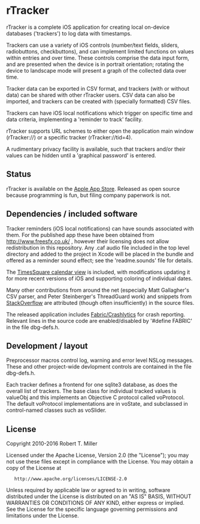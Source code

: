 # rTracker

rTracker is a complete iOS application for creating local on-device databases ('trackers') to log data with timestamps.

Trackers can use a variety of iOS controls (number/text fields, sliders, radiobuttons, checkbuttons), and can implement limited functions on values within entries and over time.  These controls comprise the data input form, and are presented when the device is in portrait orientation; rotating the device to landscape mode will present a graph of the collected data over time.

Tracker data can be exported in CSV format, and trackers (with or without data) can be shared with other rTracker users.  CSV data can also be imported, and trackers can be created with (specially formatted) CSV files.

Trackers can have iOS local notifications which trigger on specific time and data criteria, implementing a 'reminder to track' facility.

rTracker supports URL schemes to either open the application main window (rTracker://) or a specific tracker (rTracker://tid=4).

A rudimentary privacy facility is available, such that trackers and/or their values can be hidden until a 'graphical password' is entered.

## Status

rTracker is available on the [Apple App Store](https://itunes.apple.com/us/app/rtracker-track-it-all-your-way/id486541371?mt=8&uo=4 "rTracker on the App Store").  Released as open source because programming is fun, but filing company paperwork is not.

## Dependencies / included software

Tracker reminders (iOS local notifications) can have sounds associated with them.  For the published app these have been obtained from http://www.freesfx.co.uk/ , however their licensing does not allow redistribution in this repository.  Any .caf audio file included in the top level directory and added to the project in Xcode will be placed in the bundle and offered as a reminder sound effect; see the 'readme.sounds' file for details.

The [TimesSquare calendar view](https://github.com/puls/objc-TimesSquare) is included, with modifications updating it for more recent versions of iOS and supporting coloring of individual dates.

Many other contributions from around the net (especially Matt Gallagher's CSV parser, and Peter Steinberger's ThreadGuard work) and snippets from [StackOverflow](http://stackoverflow.com/) are attributed (though often insufficiently) in the source files. 

The released application includes [Fabric/Crashlytics](https://try.crashlytics.com/) for crash reporting.  Relevant lines in the source code are enabled/disabled by '#define FABRIC' in the file dbg-defs.h.

## Development / layout

Preprocessor macros control log, warning and error level NSLog messages.  These and other project-wide devlopment controls are contained in the file dbg-defs.h.

Each tracker defines a frontend for one sqlite3 database, as does the overall list of trackers.  The base class for individual tracked values is valueObj and this implements an Objective C protocol called voProtocol.   The default voProtocol implementations are in voState, and subclassed in control-named classes such as voSlider.

## License

Copyright 2010-2016 Robert T. Miller

   Licensed under the Apache License, Version 2.0 (the "License");
   you may not use these files except in compliance with the License.
   You may obtain a copy of the License at

       http://www.apache.org/licenses/LICENSE-2.0

   Unless required by applicable law or agreed to in writing, software
   distributed under the License is distributed on an "AS IS" BASIS,
   WITHOUT WARRANTIES OR CONDITIONS OF ANY KIND, either express or implied.
   See the License for the specific language governing permissions and
   limitations under the License.

